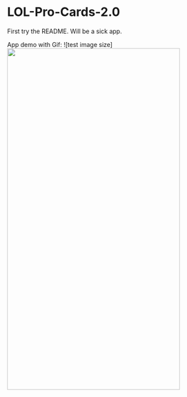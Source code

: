 # LOL-Pro-Cards-2.0
First try the README. Will be a sick app.

App demo with Gif:
![test image size]<img src="https://github.com/SKTDeveloper99/LOL-Pro-Cards-2.0/blob/master/pictures/first_attempt.gif" width="400" height="790">